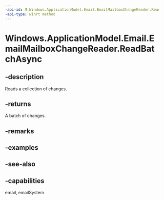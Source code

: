 ```yaml
---
-api-id: M:Windows.ApplicationModel.Email.EmailMailboxChangeReader.ReadBatchAsync
-api-type: winrt method
---
```


<!-- Method syntax
public Windows.Foundation.IAsyncOperation<Windows.Foundation.Collections.IVectorView<Windows.ApplicationModel.Email.EmailMailboxChange>> ReadBatchAsync()
-->

# Windows.ApplicationModel.Email.EmailMailboxChangeReader.ReadBatchAsync

## -description
Reads a collection of changes.

## -returns
A batch of changes.

## -remarks

## -examples

## -see-also

## -capabilities
email, emailSystem
